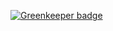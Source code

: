 
[![Greenkeeper badge](https://badges.greenkeeper.io/slikts/rollup-ts-example.svg)](https://greenkeeper.io/)
